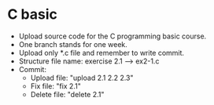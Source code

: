 # C basic

- Upload source code for the C programming basic course.
- One branch stands for one week.
- Upload only \*.c file and remember to write commit.
- Structure file name: exercise 2.1 --> ex2-1.c
- Commit:
  - Upload file: "upload 2.1 2.2 2.3"
  - Fix file: "fix 2.1"
  - Delete file: "delete 2.1"
